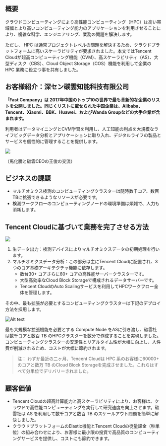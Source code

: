 ## 概要

クラウドコンピューティングにより高性能コンピューティング（HPC）は高い帯域幅とより高いコンピューティング能力のアプリケーションを利用させることにより、複雑な科学、エンジニアリング、業務の問題を解決します。

ただし、 HPC は通常プロジェクトレベルの問題を解決するため、クラウドプラットフォームに高いスケーラビリティが要求されました。本文ではTencent Cloudが超高コンピューティング機能（CVM）、高スケーラビリティ（AS）、大型ディスク（CBS）、Cloud Object Storage（COS）機能を利用して企業の HPC 業務に役立つ事を共有しました。

## お客様紹介：深セン碳雲知能科技有限公司	

**「Fast Company」は 2017年中国のトップ10の世界で最も革新的な企業のリストを公開しました。同じくリストに載せられた中国企業は、Alibaba、Tencent、Xiaomi、BBK、Huawei、およびWanda Groupなどの大手企業が含まれます。**

利用者はデータマイニングとCVM学習を利用し、人工知能の利点を大規模なライフビッグデータ分析とアプリケーションに取り入れ、デジタルライフの製品とサービスを個性的に管理することを提供します。

![](https://mc.qcloudimg.com/static/img/a1037773a47161e495e2f6407d48e2b1/image.jpg)

（馬化騰と碳雲CEOの王俊の交流）

## ビジネスの課題

- マルチオミクス検測のコンピューティングクラスターは随時数千コア、数百 TBに拡張できるようなリソースが必要です。
- 検測ワークフローのコンピューティングノードの環境準備は煩雑で、人力も消耗します。

## Tencent Cloudに基づいて業務を完了させる方法

![](https://mc.qcloudimg.com/static/img/f60fcbd11e6bd5060a2b998d3b1ddfac/AS-Customer+Cases-iCarbonX%281%29.png)

1. 生データ出力：検測デバイスによりマルチオミクスデータの初期処理を行います。
2. マルチオミクスデータ分析：この部分は主にTencent Cloudに配置され、3つのコア基礎アーキテクチャ機能に依存します。
	- 数台30+ コアさらに60+ コアの高性能サーバークラスターです。
	- 大型高効率なCloud Block Storageで構成されるデータサーバーです。
	- Tencent CloudのAuto Scalingサービスを利用してHPCワークフロー全体を管理します。

その中、最も拡張が必要とするコンピューティングクラスターは下記のデプロイ方法を採用します。

![Alt text](https://main.qcloudimg.com/raw/06b9146add277329c32f68606d9a3a51.png)

最も大規模な拡張機能を必要とする Compute Node をASに引き渡し、碳雲社は数千コアと数百 TB のHPCクラスターを数分で作成することを実現しました。コンピューティングクラスターの安定性とリアルタイム性が大幅に向上し、人件費が削減されるため、コストが大幅に節約されます。

> 注：
> わずか最近の二ヶ月、Tencent Cloudは HPC 系のお客様に60000+ のコアと数万 TB のCloud Block Storageを完成させました。これらはすべて分単位でデリバリーされました。

## 顧客価値

- Tencent Cloudの超高計算能力と高スケーラビリティにより、お客様は、クラウドで高性能コンピューティングを実行して研究速度を向上させます。碳雲社は AS を利用して数千コアと数百 TB のスケールアウト問題を簡単に解決しました。
- クラウドプラットフォームのElastic機能とTencent Cloudの従量課金（秒単位）の組み合わせにより、お客様に最小限の投資で高品質のコンピューティングサービスを提供し、コストにも節約できます。
